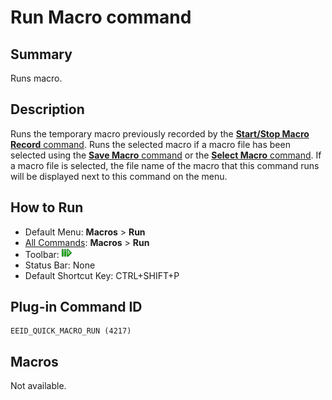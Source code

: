 # Run Macro command

## Summary

Runs macro.

## Description

Runs the temporary macro previously recorded by the
[**Start/Stop Macro Record** command](quick_macro_record).
Runs the selected macro if a macro file has been selected using the
[**Save Macro** command](macro_save) or the
[**Select Macro** command](macro_select). If a macro file
is selected, the file name of the macro that this command runs will be displayed
next to
this command on the menu.

## How to Run

- Default Menu: **Macros** \> **Run**
- [All Commands](../tools/all_commands): **Macros**
\> **Run**
- Toolbar: ![](../../images/quickmacrorun.gif)
- Status Bar: None
- Default Shortcut Key: CTRL+SHIFT+P

## Plug-in Command ID

```
EEID_QUICK_MACRO_RUN (4217)
```

## Macros

Not available.
